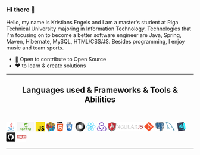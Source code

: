 ### Hi there 👋


Hello, my name is Kristians Engels and I am a master's student at Riga Technical University majoring in Information Technology. Technologies that I'm focusing on to become a better software engineer are Java, Spring, Maven, Hibernate, MySQL, HTML/CSS/JS. Besides programming, I enjoy music and team sports.

- 🌱 Open to contribute to Open Source
- ❤️ to learn & create solutions



<hr>
<h2 align="center"> Languages used & Frameworks & Tools & Abilities </h2>
<br>
<p align="center">
  
  <code><img title="Java" height="25" src="images/java-original.svg"></code>
  <code><img title="Spring" height="25" src="images/spring.png"></code>
  <code><img title="Javascript" height="25" src="images/javascript.svg"></code>
  <code><img title="Problem Solving" height="25" src="images/problemSolving.png"></code>
  <code><img title="HTML5" height="25" src="images/html5.svg"></code>
  <code><img title="CSS" height="25" src="images/css.svg"></code>
  <code><img title="JSON" height="25" src="images/json.svg"></code>
  <code><img title="React" height="25" src="images/react-original.svg"></code>
  <code><img title="Redux" height="25" src="images/redux.svg"></code>
  <code><img title="AngularJS" height="25" src="images/angularjs.png"></code>
  <code><img title="Git" height="25" src="images/git-original.svg"></code>
  <code><img title="PostgreSQL" height="25" src="images/postgresql.svg"></code>
  <code><img title="MySQL" height="25" src="images/mysql.svg"></code>
  <code><img title="Visual Studio Code" height="25" src="images/vscode.png"></code>
  <code><img title="GitHub" height="25" src="images/github.svg"></code>
  <code><img title="npm" height="25" src="images/npm.svg"></code>
  
</p>
<hr>



